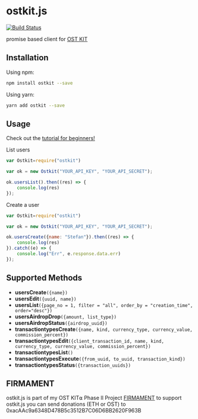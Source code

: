 # ostkit.js

[![Build Status](https://travis-ci.org/BlackMac/ostkit.js.svg?branch=master)](https://travis-ci.org/BlackMac/ostkit.js)

promise based client for [OST KIT](https://kit.ost.com)

## Installation

Using npm:

```bash
npm install ostkit --save
```

Using yarn:

```bash
yarn add ostkit --save
```

## Usage

Check out the [tutorial for beginners!](https://github.com/BlackMac/ostkit.js/blob/master/TUTORIAL.md)

List users
```js
var Ostkit=require("ostkit")

var ok = new Ostkit("YOUR_API_KEY", "YOUR_API_SECRET");

ok.usersList().then((res) => {
    console.log(res)
});
```

Create a user
```js
var Ostkit=require("ostkit")

var ok = new Ostkit("YOUR_API_KEY", "YOUR_API_SECRET");

ok.usersCreate({name: "Stefan"}).then((res) => {
    console.log(res)
}).catch((e) => {
    console.log("Err", e.response.data.err)
});
```

## Supported Methods

* __usersCreate__`({name})`
* __usersEdit__`({uuid, name})`
* __usersList__`({page_no = 1, filter = "all", order_by = "creation_time", order="desc"})`
* __usersAirdropDrop__`({amount, list_type})`
* __usersAirdropStatus__`({airdrop_uuid})`
* __transactiontypesCreate__`({name, kind, currency_type, currency_value, commission_percent})`
* __transactiontypesEdit__`({client_transaction_id, name, kind, currency_type, currency_value, commission_percent})`
* __transactiontypesList__`()`
* __transactiontypesExecute__`({from_uuid, to_uuid, transaction_kind})`
* __transactiontypesStatus__`({transaction_uuids})`

## FIRMAMENT

ostkit.js is part of my OST KIT⍺ Phase II Project [FIRMAMENT](http://firmamentbot.com) to support ostkit.js you can send donations (ETH or OST) to 0xacAAc9a6348D478B5c3512B7C06D6BB2620F963B